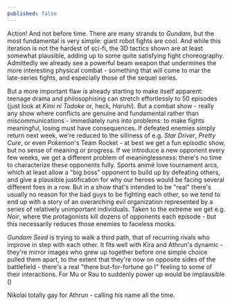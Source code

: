 ```yaml
---
published: false
---
```


Action! And not before time. There are many strands to *Gundam*, but the most fundamental is very simple: giant robot fights are cool. And while this iteration is not the hardest of sci-fi, the 3D tactics shown are at least somewhat plausible, adding up to some quite satisfying fight choreography. Admittedly we already see a powerful beam weapon that undermines the more interesting physical combat - something that will come to mar the late-series fights, and especially those of the sequel series.

But a more important flaw is already starting to make itself apparent: teenage drama and philosophising can stretch effortlessly to 50 episodes (just look at *Kimi ni Todoke* or, heck, *Haruhi*). But a combat show - really any show where conflicts are genuine and fundamental rather than miscommunications - immediately runs into problems: to make fights meaningful, losing must have consequences. If defeated enemies simply return next week, we're reduced to the silliness of e.g. *Star Driver*, *Pretty Cure*, or even *Pokemon*'s Team Rocket - at best we get a fun episodic show, but no sense of meaning or progress. If we introduce a new opponent every few weeks, we get a different problem of meaninglessness: there's no time to characterize these opponents fully. Sports animé love tournament arcs, which at least allow a "big boss" opponent to build up by defeating others, and give a plausible justification for why our heroes would be facing several different foes in a row. But in a show that's intended to be "real" there's usually no reason for the bad guys to be fighting each other, so we tend to end up with a story of an overarching evil organization represented by a series of relatively unimportant individuals. Taken to the extreme we get e.g. *Noir*, where the protagonists kill dozens of opponents each episode - but this necessarily reduces those enemies to faceless mooks.

*Gundam Seed* is trying to walk a third path, that of recurring rivals who improve in step with each other. It fits well with Kira and Athrun's dynamic - they're mirror images who grew up together before one simple choice pulled them apart, to the extent that they're now on opposite sides of the battlefield - there's a real "there but-for-fortune go I" feeling to some of their interactions. For Mu or Rau to suddenly power up would be implausible ()

Nikolai totally gay for Athrun - calling his name all the time.